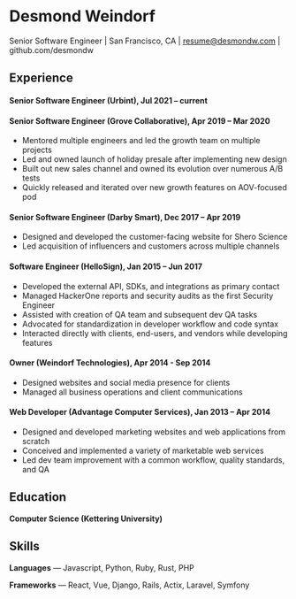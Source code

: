 # Desmond Weindorf

Senior Software Engineer | San Francisco, CA | resume@desmondw.com | github.com/desmondw


## Experience

#### Senior Software Engineer (Urbint), Jul 2021 – current

#### Senior Software Engineer (Grove Collaborative), Apr 2019 – Mar 2020
- Mentored multiple engineers and led the growth team on multiple projects
- Led and owned launch of holiday presale after implementing new design
- Built out new sales channel and owned its evolution over numerous A/B tests
- Quickly released and iterated over new growth features on AOV-focused pod

#### Senior Software Engineer (Darby Smart), Dec 2017 – Apr 2019
- Designed and developed the customer-facing website for Shero Science
- Led acquisition of influencers and customers across multiple channels

#### Software Engineer (HelloSign), Jan 2015 – Jun 2017
- Developed the external API, SDKs, and integrations as primary contact
- Managed HackerOne reports and security audits as the first Security Engineer
- Assisted with creation of QA team and subsequent dev QA tasks
- Advocated for standardization in developer workflow and code syntax
- Interacted directly with clients, end-users, and vendors while developing features

#### Owner (Weindorf Technologies), Apr 2014 - Sep 2014
- Designed websites and social media presence for clients
- Managed all business operations and client communications

#### Web Developer (Advantage Computer Services), Jan 2013 – Apr 2014
- Designed and developed marketing websites and web applications from scratch
- Conceived and implemented a variety of marketable web services
- Led dev team improvement with a common workflow, quality standards, and QA


## Education

__Computer Science (Kettering University)__


## Skills

__Languages__ — Javascript, Python, Ruby, Rust, PHP

__Frameworks__ — React, Vue, Django, Rails, Actix, Laravel, Symfony
